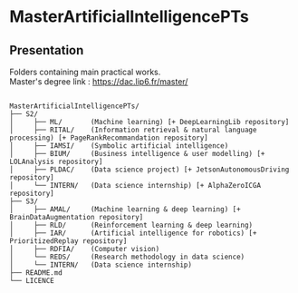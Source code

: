# MasterArtificialIntelligencePTs

## Presentation

Folders containing main practical works.<br>
Master's degree link : https://dac.lip6.fr/master/

<pre><code>
MasterArtificialIntelligencePTs/
├── S2/
│     ├── ML/       (Machine learning) [+ DeepLearningLib repository]
│     ├── RITAL/    (Information retrieval & natural language processing) [+ PageRankRecommandation repository]
│     ├── IAMSI/    (Symbolic artificial intelligence)
│     ├── BIUM/     (Business intelligence & user modelling) [+ LOLAnalysis repository]
│     ├── PLDAC/    (Data science project) [+ JetsonAutonomousDriving repository]
│     └── INTERN/   (Data science internship) [+ AlphaZeroICGA repository]
├── S3/
│     ├── AMAL/     (Machine learning & deep learning) [+ BrainDataAugmentation repository]
│     ├── RLD/      (Reinforcement learning & deep learning)
│     ├── IAR/      (Artificial intelligence for robotics) [+ PrioritizedReplay repository]
│     ├── RDFIA/    (Computer vision)
│     └── REDS/     (Research methodology in data science)
│     └── INTERN/   (Data science internship)
├── README.md		          
└── LICENCE  
</pre></code>
